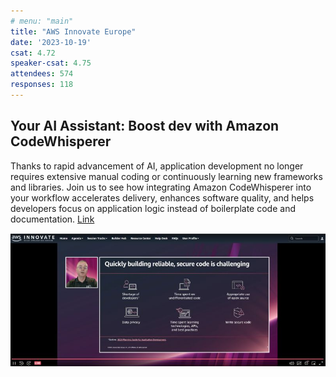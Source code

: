 ```yaml
---
# menu: "main"
title: "AWS Innovate Europe"
date: '2023-10-19'
csat: 4.72
speaker-csat: 4.75
attendees: 574 
responses: 118
---
```


## Your AI Assistant: Boost dev with Amazon CodeWhisperer

Thanks to rapid advancement of AI, application development no longer requires extensive manual coding or continuously learning new frameworks and libraries. Join us to see how integrating Amazon CodeWhisperer into your workflow accelerates delivery, enhances software quality, and helps developers focus on application logic instead of boilerplate code and documentation. [Link](https://aws.amazon.com/events/innovate-online-conference/emea/for-every-app/)

![Speaking](emea.jpeg)
